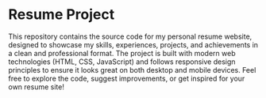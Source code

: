 # Resume Project

This repository contains the source code for my personal resume website, designed to showcase my skills, experiences, projects, and achievements in a clean and professional format. The project is built with modern web technologies (HTML, CSS, JavaScript) and follows responsive design principles to ensure it looks great on both desktop and mobile devices. Feel free to explore the code, suggest improvements, or get inspired for your own resume site!
